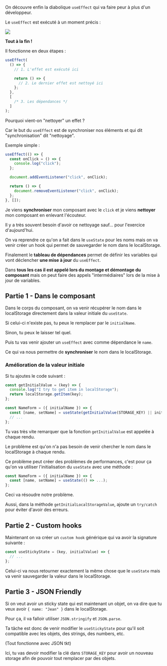 On découvre enfin la diabolique `useEffect` qui va faire peur à plus d'un développeur.

Le `useEffect` est exécuté à un moment précis :

![](/react-hooks-flow.png)

**Tout à la fin !**

Il fonctionne en deux étapes :

```js
useEffect(
  () => {
    // 1. L'effet est exécuté ici

    return () => {
      // 2. Le dernier effet est nettoyé ici
    };
  },
  [
    /* 3. Les dépendances */
  ]
);
```

Pourquoi vient-on "nettoyer" un effet ?

Car le but du `useEffect` est de synchroniser nos éléments et qui dit "synchronisation" dit "nettoyage".

Exemple simple :

```js
useEffect(() => {
  const onClick = () => {
    console.log("click");
  };

  document.addEventListener("click", onClick);

  return () => {
    document.removeEventListener("click", onClick);
  };
}, []);
```

Je viens **synchroniser** mon composant avec le `click` et je viens **nettoyer** mon composant en enlevant l'écouteur.

Il y a très souvent besoin d'avoir ce nettoyage sauf... pour l'exercice d'aujourd'hui.

On va reprendre ce qu'on a fait dans le `useState` pour les noms mais on va venir créer un hook qui permet de sauvegarder le nom dans le localStorage.

Finalement le **tableau de dépendances** permet de définir les variables qui vont déclencher **une mise à jour** du `useEffect`.

Dans **tous les cas il est appelé lors du montage et démontage du composant** mais on peut faire des appels "intermédiaires" lors de la mise à jour de variables.

## Partie 1 - Dans le composant

Dans le corps du composant, on va venir récupérer le nom dans le localStorage directement dans la valeur initiale du `useState`.

Si celui-ci n'existe pas, tu peux le remplacer par le `initialName`.

Sinon, tu peux le laisser tel quel.

Puis tu vas venir ajouter un `useEffect` avec comme dépendance le `name`.

Ce qui va nous permettre de **synchroniser** le nom dans le localStorage.

### Amélioration de la valeur initiale

Si tu ajoutes le code suivant :

```js
const getInitialValue = (key) => {
  console.log("I try to get item in localStorage");
  return localStorage.getItem(key);
};

const NameForm = ({ initialName }) => {
  const [name, setName] = useState(getInitialValue(STORAGE_KEY) || initialName);
  // ...
};
```

Tu vas très vite remarquer que la fonction `getInitialValue` est appelée à chaque rendu.

Le problème est qu'on n'a pas besoin de venir chercher le nom dans le localStorage à chaque rendu.

Ce problème peut créer des problèmes de performances, c'est pour ça qu'on va utiliser l'initialisation du `useState` avec une méthode :

```js
const NameForm = ({ initialName }) => {
  const [name, setName] = useState(() => ...);
};
```

Ceci va résoudre notre problème.

Aussi, dans la méthode `getInitialLocalStorageValue`, ajoute un `try/catch` pour éviter d'avoir des erreurs.

## Partie 2 - Custom hooks

Maintenant on va créer un `custom hook` générique qui va avoir la signature suivante :

```js
const useStickyState = (key, initialValue) => {
  // ...
};
```

Celui-ci va nous retourner exactement la même chose que le `useState` mais va venir sauvegarder la valeur dans le localStorage.

## Partie 3 - JSON Friendly

Si on veut avoir un sticky state qui est maintenant un objet, on va dire que tu veux avoir `{ name: "Jean" }` dans le localStorage.

Pour ça, il va falloir utiliser `JSON.stringify` et `JSON.parse`.

Ta tâche est donc de venir modifier le `useStickyState` pour qu'il soit compatible avec les objets, des strings, des numbers, etc.

(Tout fonctionne avec JSON tkt)

Ici, tu vas devoir modifier la clé dans `STORAGE_KEY` pour avoir un nouveau storage afin de pouvoir tout remplacer par des objets.
